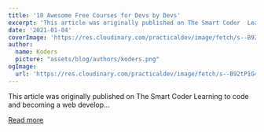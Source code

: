 ```yaml
---
title: '10 Awesome Free Courses for Devs by Devs'
excerpt: 'This article was originally published on The Smart Coder  Learning to code and becoming a web develop...'
date: '2021-01-04'
coverImage: 'https://res.cloudinary.com/practicaldev/image/fetch/s--B92tP1G4--/c_imagga_scale,f_auto,fl_progressive,h_420,q_auto,w_1000/https://dev-to-uploads.s3.amazonaws.com/i/pnt5tz5who34or2ueybw.png'
author:
  name: Koders
  picture: "assets/blog/authors/koders.png"
ogImage:
  url: 'https://res.cloudinary.com/practicaldev/image/fetch/s--B92tP1G4--/c_imagga_scale,f_auto,fl_progressive,h_420,q_auto,w_1000/https://dev-to-uploads.s3.amazonaws.com/i/pnt5tz5who34or2ueybw.png'
---
```


This article was originally published on The Smart Coder  Learning to code and becoming a web develop...

[Read more](https://dev.to/simonholdorf/10-awesome-free-courses-for-devs-by-devs-15ci)
